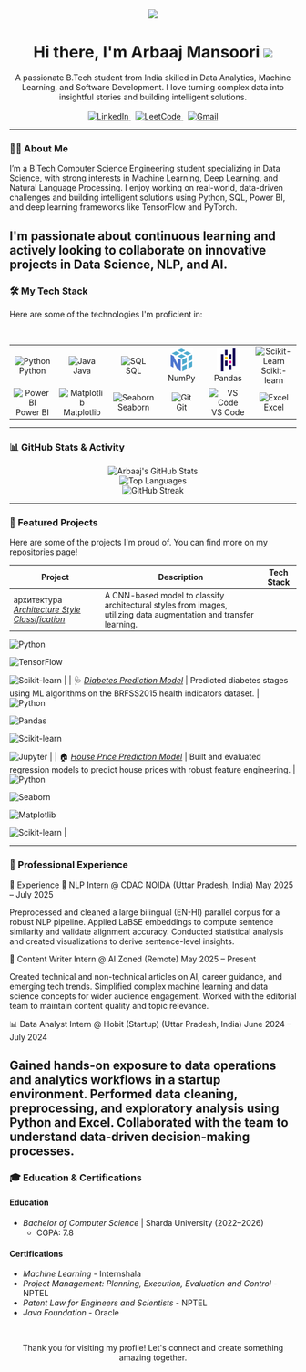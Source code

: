 <div align="center">
  <a href="https://github.com/ARBAAJMANSOORI">
  <img src="https://media.giphy.com/media/M9gbBd9nbDrOTu1Mqx/giphy.gif" width="100"/>
  </a>
  <h1>
    Hi there, I'm Arbaaj Mansoori 
    <img src="https://media.giphy.com/media/hvRJCLFzcasrR4ia7z/giphy.gif" width="30px"/>
  </h1>
</div>

<div align="center">
  A passionate B.Tech student from India skilled in Data Analytics, Machine Learning, and Software Development. I love turning complex data into insightful stories and building intelligent solutions.
</div>

<br/>

<!-- Social Links -->
<div align="center">
  <a href="https://linkedin.com/in/YOUR-LINKEDIN-USERNAME">
    <img src="https://img.shields.io/badge/LinkedIn-0077B5?style=for-the-badge&logo=linkedin&logoColor=white" alt="LinkedIn"/>
  </a>
  &nbsp;
  <a href="https://leetcode.com/YOUR-LEETCODE-USERNAME/">
    <img src="https://img.shields.io/badge/LeetCode-FFA116?style=for-the-badge&logo=leetcode&logoColor=black" alt="LeetCode"/>
  </a>
  &nbsp;
  <a href="mailto:arbaazmansoori701@gmail.com">
    <img src="https://img.shields.io/badge/Gmail-D14836?style=for-the-badge&logo=gmail&logoColor=white" alt="Gmail"/>
  </a>
</div>

---

### 👨‍💻 About Me

I’m a B.Tech Computer Science Engineering student specializing in Data Science, with strong interests in Machine Learning, Deep Learning, and Natural Language Processing. I enjoy working on real-world, data-driven challenges and building intelligent solutions using Python, SQL, Power BI, and deep learning frameworks like TensorFlow and PyTorch.

I'm passionate about continuous learning and actively looking to collaborate on innovative projects in Data Science, NLP, and AI.
---

### 🛠 My Tech Stack

Here are some of the technologies I'm proficient in:

<br/>

<table width="100%">
  <tr>
    <td align="center" width="120">
      <img src="https://cdn.jsdelivr.net/gh/devicons/devicon/icons/python/python-original.svg" width="40" height="40" alt="Python" />
      <br>Python
    </td>
    <td align="center" width="120">
      <img src="https://cdn.jsdelivr.net/gh/devicons/devicon/icons/java/java-original.svg" width="40" height="40" alt="Java" />
      <br>Java
    </td>
    <td align="center" width="120">
      <img src="https://cdn.jsdelivr.net/gh/devicons/devicon/icons/mysql/mysql-original-wordmark.svg" width="40" height="40" alt="SQL" />
      <br>SQL
    </td>
    <td align="center" width="120">
      <img src="https://raw.githubusercontent.com/devicons/devicon/master/icons/numpy/numpy-original.svg" width="40" height="40" alt="NumPy" />
      <br>NumPy
    </td>
    <td align="center" width="120">
      <img src="https://raw.githubusercontent.com/devicons/devicon/master/icons/pandas/pandas-original.svg" width="40" height="40" alt="Pandas" />
      <br>Pandas
    </td>
     <td align="center" width="120">
      <img src="https://raw.githubusercontent.com/devicons/devicon/master/icons/scikit-learn/scikit-learn-original.svg" width="40" height="40" alt="Scikit-Learn" />
      <br>Scikit-learn
    </td>
  </tr>
  <tr>
    <td align="center" width="120">
      <img src="https://cdn.worldvectorlogo.com/logos/power-bi-2.svg" width="35" height="35" alt="Power BI" />
      <br>Power BI
    </td>
    <td align="center" width="120">
        <img src="https://cdn.jsdelivr.net/gh/devicons/devicon/icons/matplotlib/matplotlib-original.svg" width="40" height="40" alt="Matplotlib" />
        <br>Matplotlib
    </td>
    <td align="center" width="120">
      <img src="https://seaborn.pydata.org/_images/logo-mark-lightbg.svg" width="40" height="40" alt="Seaborn" />
      <br>Seaborn
    </td>
    <td align="center" width="120">
      <img src="https://cdn.jsdelivr.net/gh/devicons/devicon/icons/git/git-original.svg" width="40" height="40" alt="Git" />
      <br>Git
    </td>
    <td align="center" width="120">
        <img src="https://cdn.jsdelivr.net/gh/devicons/devicon/icons/vscode/vscode-original.svg" width="40" height="40" alt="VS Code" />
        <br>VS Code
    </td>
    <td align="center" width="120">
        <img src="https://upload.wikimedia.org/wikipedia/commons/2/2e/Microsoft_Excel_2013-2019_logo.svg" width="40" height="40" alt="Excel" />
        <br>Excel
    </td>
  </tr>
</table>

---

### 📊 GitHub Stats & Activity

<div align="center">
  <img src="https://github-readme-stats.vercel.app/api?username=ARBAAJMANSOORI&show_icons=true&theme=tokyonight&hide_border=true&include_all_commits=true&count_private=true" alt="Arbaaj's GitHub Stats" />
  <br/>
  <img src="https://github-readme-stats.vercel.app/api/top-langs/?username=ARBAAJMANSOORI&layout=compact&theme=tokyonight&hide_border=true&langs_count=8" alt="Top Languages" />
  <br/>
  <img src="https://github-readme-streak-stats.herokuapp.com/?user=ARBAAJMANSOORI&theme=tokyonight&hide_border=true" alt="GitHub Streak" />
</div>

---

### 🚀 Featured Projects

Here are some of the projects I'm proud of. You can find more on my repositories page!

| Project                                                                             | Description                                                                                             | Tech Stack                                                                                                                                                                                            |
| ----------------------------------------------------------------------------------- | ------------------------------------------------------------------------------------------------------- | ----------------------------------------------------------------------------------------------------------------------------------------------------------------------------------------------------- |
|  архитектура *[Architecture Style Classification](https://github.com/ARBAAJMANSOORI/Your-Repo-Name)* | A CNN-based model to classify architectural styles from images, utilizing data augmentation and transfer learning. | 
![Python](https://img.shields.io/badge/Python-3776AB?style=flat&logo=python&logoColor=white)
 
![TensorFlow](https://img.shields.io/badge/TensorFlow-FF6F00?style=flat&logo=tensorflow&logoColor=white)
 
![Scikit-learn](https://img.shields.io/badge/scikit--learn-F7931E?style=flat&logo=scikit-learn&logoColor=white)
 |
| 🩺 *[Diabetes Prediction Model](https://github.com/ARBAAJMANSOORI/Your-Repo-Name-2)* | Predicted diabetes stages using ML algorithms on the BRFSS2015 health indicators dataset.                 | 
![Python](https://img.shields.io/badge/Python-3776AB?style=flat&logo=python&logoColor=white)
 
![Pandas](https://img.shields.io/badge/Pandas-150458?style=flat&logo=pandas&logoColor=white)
 
![Scikit-learn](https://img.shields.io/badge/scikit--learn-F7931E?style=flat&logo=scikit-learn&logoColor=white)
 
![Jupyter](https://img.shields.io/badge/Jupyter-F37626?style=flat&logo=jupyter&logoColor=white)
 |
| 🏠 *[House Price Prediction Model](https://github.com/ARBAAJMANSOORI/Your-Repo-Name-3)*  | Built and evaluated regression models to predict house prices with robust feature engineering.          | 
![Python](https://img.shields.io/badge/Python-3776AB?style=flat&logo=python&logoColor=white)
 
![Seaborn](https://img.shields.io/badge/Seaborn-3776AB?style=flat&logo=seaborn&logoColor=white)
 
![Matplotlib](https://img.shields.io/badge/Matplotlib-3776AB?style=flat&logo=matplotlib&logoColor=white)
 
![Scikit-learn](https://img.shields.io/badge/scikit--learn-F7931E?style=flat&logo=scikit-learn&logoColor=white)
 |

---

### 💼 Professional Experience

💼 Experience
🧠 NLP Intern @ CDAC NOIDA (Uttar Pradesh, India)
May 2025 – July 2025

Preprocessed and cleaned a large bilingual (EN-HI) parallel corpus for a robust NLP pipeline.
Applied LaBSE embeddings to compute sentence similarity and validate alignment accuracy.
Conducted statistical analysis and created visualizations to derive sentence-level insights.

📝 Content Writer Intern @ AI Zoned (Remote)
May 2025 – Present

Created technical and non-technical articles on AI, career guidance, and emerging tech trends.
Simplified complex machine learning and data science concepts for wider audience engagement.
Worked with the editorial team to maintain content quality and topic relevance.

📊 Data Analyst Intern @ Hobit (Startup) (Uttar Pradesh, India)
June 2024 – July 2024

Gained hands-on exposure to data operations and analytics workflows in a startup environment.
Performed data cleaning, preprocessing, and exploratory analysis using Python and Excel.
Collaborated with the team to understand data-driven decision-making processes.
---

### 🎓 Education & Certifications

#### Education
- *Bachelor of Computer Science* | Sharda University (2022–2026)
  - CGPA: 7.8

#### Certifications
- *Machine Learning* - Internshala
- *Project Management: Planning, Execution, Evaluation and Control* - NPTEL
- *Patent Law for Engineers and Scientists* - NPTEL
- *Java Foundation* - Oracle

<br/>
<div align="center">
  <p>Thank you for visiting my profile! Let's connect and create something amazing together.</p>
</div>

<!--
**Arbaz70-ajju/Arbaz70-ajju** is a ✨ _special_ ✨ repository because its `README.md` (this file) appears on your GitHub profile.

Here are some ideas to get you started:

- 🔭 I’m currently working on ...
- 🌱 I’m currently learning ...
- 👯 I’m looking to collaborate on ...
- 🤔 I’m looking for help with ...
- 💬 Ask me about ...
- 📫 How to reach me: ...
- 😄 Pronouns: ...
- ⚡ Fun fact: ...
-->
